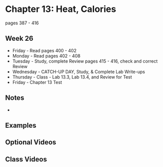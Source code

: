 # Chapter 13:  Heat, Calories

pages 387 - 416

## Week 26

- Friday - Read pages 400 - 402
- Monday - Read pages 402 - 408
- Tuesday - Study, complete Review pages 415 - 416, check and correct Review
- Wednesday - CATCH-UP DAY, Study, & Complete Lab Write-ups
- Thursday - Class - Lab 13.3, Lab 13.4, and Review for Test
- Friday - Chapter 13 Test 

## Notes

-

## Examples

## Optional Videos

## Class Videos
